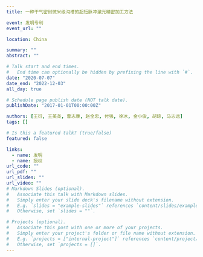 ```yaml
---
title: 一种干气密封微米级沟槽的超短脉冲激光精密加工方法

event: 发明专利
event_url: ""

location: China

summary: ""
abstract: ""

# Talk start and end times.
#   End time can optionally be hidden by prefixing the line with `#`.
date: "2020-07-07"
date_end: "2022-12-03"
all_day: true

# Schedule page publish date (NOT talk date).
publishDate: "2017-01-01T00:00:00Z"

authors: [王衍, 王英尧, 曹志康, 赵全忠, 付强, 徐冰, 金小俊, 胡琼, 马志远]
tags: []

# Is this a featured talk? (true/false)
featured: false

links:
  - name: 发明
  - name: 授权
url_code: ""
url_pdf: ""
url_slides: ""
url_video: ""
# Markdown Slides (optional).
#   Associate this talk with Markdown slides.
#   Simply enter your slide deck's filename without extension.
#   E.g. `slides = "example-slides"` references `content/slides/example-slides.md`.
#   Otherwise, set `slides = ""`.

# Projects (optional).
#   Associate this post with one or more of your projects.
#   Simply enter your project's folder or file name without extension.
#   E.g. `projects = ["internal-project"]` references `content/project/deep-learning/index.md`.
#   Otherwise, set `projects = []`.
---
```

